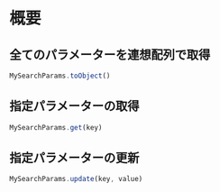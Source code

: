 # 概要
## 全てのパラメーターを連想配列で取得
```ts
MySearchParams.toObject()
```
## 指定パラメーターの取得
```ts
MySearchParams.get(key)
```
## 指定パラメーターの更新
```ts
MySearchParams.update(key, value)
```

